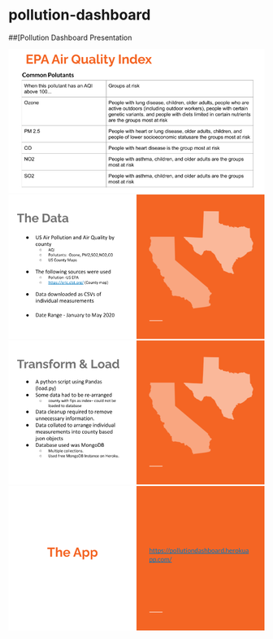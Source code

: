 # pollution-dashboard
##[Pollution Dashboard Presentation

   
![Pollutants](Common_Pollutants.png)
![Data](Pollutants_data.png)
![ETL](Transform_load.png)
![App](The_App.png)